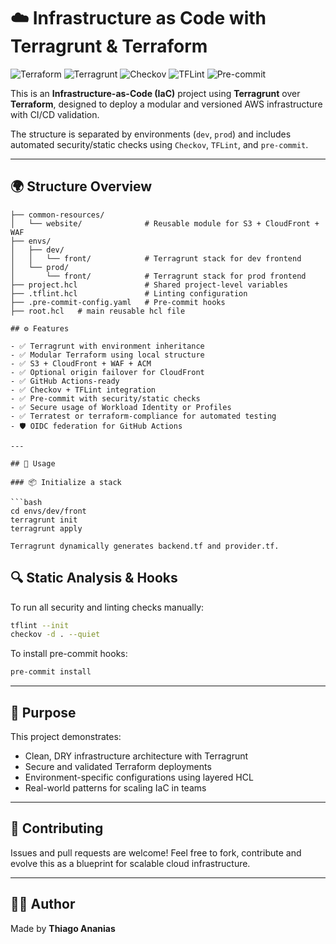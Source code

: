 # ☁️ Infrastructure as Code with Terragrunt & Terraform

![Terraform](https://img.shields.io/badge/Terraform-1.6+-blueviolet)
![Terragrunt](https://img.shields.io/badge/Terragrunt-0.56+-blue)
![Checkov](https://img.shields.io/badge/Checkov-passed-brightgreen)
![TFLint](https://img.shields.io/badge/TFLint-configured-informational)
![Pre-commit](https://img.shields.io/badge/pre--commit-hooks-enabled-success)

This is an **Infrastructure-as-Code (IaC)** project using **Terragrunt** over **Terraform**, designed to deploy a modular and versioned AWS infrastructure with CI/CD validation.

The structure is separated by environments (`dev`, `prod`) and includes automated security/static checks using `Checkov`, `TFLint`, and `pre-commit`.

---

## 🌍 Structure Overview

```shell
├── common-resources/
│   └── website/              # Reusable module for S3 + CloudFront + WAF
├── envs/
│   ├── dev/
│   │   └── front/            # Terragrunt stack for dev frontend
│   └── prod/
│       └── front/            # Terragrunt stack for prod frontend
├── project.hcl               # Shared project-level variables
├── .tflint.hcl               # Linting configuration
├── .pre-commit-config.yaml   # Pre-commit hooks
├── root.hcl   # main reusable hcl file

## ⚙️ Features

- ✅ Terragrunt with environment inheritance  
- ✅ Modular Terraform using local structure  
- ✅ S3 + CloudFront + WAF + ACM  
- ✅ Optional origin failover for CloudFront  
- ✅ GitHub Actions-ready  
- ✅ Checkov + TFLint integration  
- ✅ Pre-commit with security/static checks  
- ✅ Secure usage of Workload Identity or Profiles  
- ✅ Terratest or terraform-compliance for automated testing  
- 🛡️ OIDC federation for GitHub Actions  

---

## 🚀 Usage

### 📦 Initialize a stack

```bash
cd envs/dev/front
terragrunt init
terragrunt apply

Terragrunt dynamically generates backend.tf and provider.tf.
```

## 🔍 Static Analysis & Hooks

To run all security and linting checks manually:

```bash
tflint --init
checkov -d . --quiet
```

To install pre-commit hooks:

```bash
pre-commit install
```

---

## 🧠 Purpose

This project demonstrates:

- Clean, DRY infrastructure architecture with Terragrunt  
- Secure and validated Terraform deployments  
- Environment-specific configurations using layered HCL  
- Real-world patterns for scaling IaC in teams  

---

## 🤝 Contributing

Issues and pull requests are welcome! Feel free to fork, contribute and evolve this as a blueprint for scalable cloud infrastructure.

---

## 👨‍💻 Author

Made by **Thiago Ananias**
